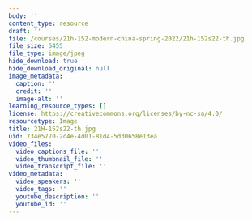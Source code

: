 ```yaml
---
body: ''
content_type: resource
draft: ''
file: /courses/21h-152-modern-china-spring-2022/21h-152s22-th.jpg
file_size: 5455
file_type: image/jpeg
hide_download: true
hide_download_original: null
image_metadata:
  caption: ''
  credit: ''
  image-alt: ''
learning_resource_types: []
license: https://creativecommons.org/licenses/by-nc-sa/4.0/
resourcetype: Image
title: 21H-152s22-th.jpg
uid: 734e5770-2c4e-4d01-81d4-5d30658e13ea
video_files:
  video_captions_file: ''
  video_thumbnail_file: ''
  video_transcript_file: ''
video_metadata:
  video_speakers: ''
  video_tags: ''
  youtube_description: ''
  youtube_id: ''
---
```

